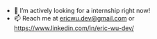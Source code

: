 - 💞️ I’m actively looking for a internship right now!
- 📫 Reach me at ericwu.dev@gmail.com or https://www.linkedin.com/in/eric-wu-dev/

<!---
Ewu694/Ewu694 is a ✨ special ✨ repository because its `README.md` (this file) appears on your GitHub profile.
You can click the Preview link to take a look at your changes.
--->
